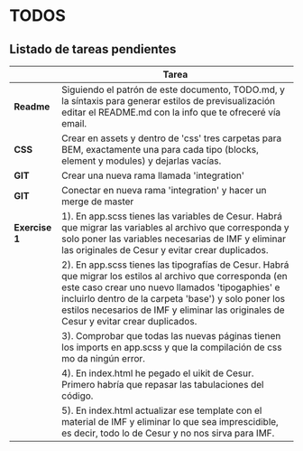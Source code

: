 # TODOS

## Listado de tareas pendientes

|                | Tarea 
|----------------|------------------------------------------------------------
| **Readme**       | Siguiendo el patrón de este documento, TODO.md,  y la síntaxis para generar estilos de previsualización editar el README.md con la info que te ofreceré vía email.
| **CSS**       | Crear en assets y dentro de 'css' tres carpetas para BEM, exactamente una para cada tipo (blocks, element y modules) y dejarlas vacías. 
| **GIT**       | Crear una nueva rama llamada 'integration'
| **GIT**       | Conectar en nueva rama 'integration' y hacer un merge de master
| **Exercise 1** | 1). En app.scss tienes las variables de Cesur. Habrá que migrar las variables al archivo que corresponda y solo poner las variables necesarias de IMF y eliminar las originales de Cesur y evitar crear duplicados.
|               | 2). En app.scss tienes las tipografías de Cesur. Habrá que migrar los estilos al archivo que corresponda (en este caso crear uno nuevo llamados 'tipogaphies' e incluirlo dentro de la carpeta 'base') y solo poner los estilos necesarios de IMF y eliminar las originales de Cesur y evitar crear duplicados.
|               | 3). Comprobar que todas las nuevas páginas tienen los imports en app.scss y que la compilación de css mo da ningún error.
|               | 4). En index.html he pegado el uikit de Cesur. Primero habría que repasar las tabulaciones del código.
|               | 5). En index.html actualizar ese template con el material de IMF y eliminar lo que sea imprescidible, es decir, todo lo de Cesur y no nos sirva para IMF.

